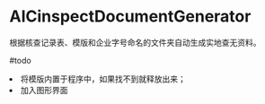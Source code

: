 # AICinspectDocumentGenerator
根据核查记录表、模版和企业字号命名的文件夹自动生成实地查无资料。

#todo
<li> 将模版内置于程序中，如果找不到就释放出来；
<li> 加入图形界面
